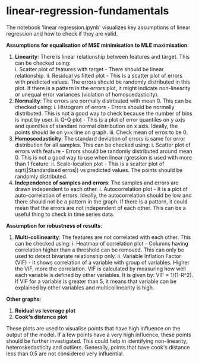 # linear-regression-fundamentals

The notebook 'linear regression.ipynb' visualizes key assumptions of linear regression and how to check if they are valid.

**Assumptions for equalisation of MSE minimisation to MLE maximisation**:

1. **Linearity**:
    There is linear relationship between features and target. This can be checked using:<br>
    i. Scatter plot of features with target - There should be linear relationship. 
    ii. Residual vs fitted plot - This is a scatter plot of errors with predicted values. The errors should be randomly distributed in this plot. If there is a pattern in the errors plot, it might indicate non-linearity or unequal error variances (violation of homoscedasticity).
2. **Normality**:
    The errors are normally distributed with mean 0. This can be checked using:
    i. Histogram of errors - Errors should be normally distributed. This is not a good way to check because the number of bins is input by user.
    ii. Q-Q plot - This is a plot of error quantiles on y axis and quaniltes of standard normal distribution on x axis. Ideally, the points should lie on y=x line on graph.
    iii. Check mean of erros to be 0.
3. **Homoscedasticity**:
    The standard deviation of errors is same for error distribution for all samples. This can be checked using:
    i. Scatter plot of errors with feature - Errors should be randomly distributed around mean 0. This is not a good way to use when linear rgression is used with more than 1 feature.
    ii. Scale-location plot - This is a scatter plot of sqrt(|Standardised erros|) vs predicted values. The points should be randomly distributed.
4. **Independence of samples and errors**:
    The samples and errors are drawn independent to each other.
    i. Autocorrelation plot - It is a plot of auto-correlation of errors. Ideally, the autocorrelation should be low and there should not be a pattern in the graph. If there is a pattern, it could mean that the errors are not independent of each other. This can be a useful thing to check in time series data.

**Assumption for robustness of results**:
1. **Multi-collinearity**:
    The features are not correlated with each other. This can be checked using:
    i. Heatmap of correlation plot - Columns having correlation higher than a threshold can be removed. This can only be used to detect bivariate relationship only.
    ii. Variable Inflation Factor (VIF) - It shows correlation of a variable with group of variables. Higher the VIF, more the correlation. VIF is calculated by measuring how well each variable is defined by other variables. It is given by: VIF = 1/(1-R^2). If VIF for a variable is greater than 5, it means that variable can be explained by other variables and multicollinearity is high.


**Other graphs**:
1. **Reidual vs leverage plot**
2. **Cook's distance plot**

These plots are used to visualise points that have high influence on the output of the model. If a few points have a very high influence, these points should be further investigated. This could help in identifying non-linearity, heteroskedasticity and outliers. Generally, points that have cook's distance less than 0.5 are not considered very influential.
